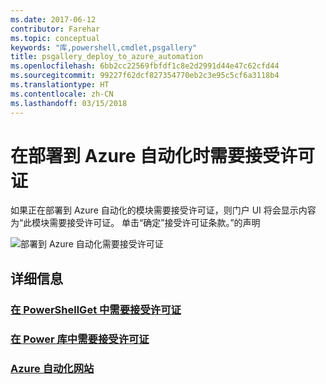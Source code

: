 ```yaml
---
ms.date: 2017-06-12
contributor: Farehar
ms.topic: conceptual
keywords: "库,powershell,cmdlet,psgallery"
title: psgallery_deploy_to_azure_automation
ms.openlocfilehash: 6bb2cc22569fbfdf1c8e2d2991d44e47c62cfd44
ms.sourcegitcommit: 99227f62dcf827354770eb2c3e95c5cf6a3118b4
ms.translationtype: HT
ms.contentlocale: zh-CN
ms.lasthandoff: 03/15/2018
---
```

<a name="require-license-acceptance-on-deploy-to-azure-automation"></a>在部署到 Azure 自动化时需要接受许可证
===========================

如果正在部署到 Azure 自动化的模块需要接受许可证，则门户 UI 将会显示内容为“此模块需要接受许可证。 单击“确定”接受许可证条款。”的声明


![部署到 Azure 自动化需要接受许可证](Images/DeployToAzureAutomationRequireLicenseAcceptanceDisclaimer.png)


## <a name="more-details"></a>详细信息
### <a name="require-license-acceptance-in-powershellgetpsgetmodulerequirelicenseacceptancemd"></a>[在 PowerShellGet 中需要接受许可证](../psget/module/RequireLicenseAcceptance.md)
### <a name="require-license-acceptance-in-powershell-gallerypsgalleryrequireslicenseacceptancemd"></a>[在 Power 库中需要接受许可证](psgallery_requires_license_acceptance.md)
### <a name="azure-automation-websitehttpazuremicrosoftcomservicesautomation"></a>[Azure 自动化网站](http://azure.microsoft.com/services/automation/)


